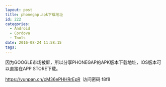 ```yaml
---
layout: post
title: phonegap.apk下载地址
id: 222
categories:
  - Android
  - Cordova
  - Tools
date: 2016-08-24 11:58:15
tags:
---
```


因为GOOGLE市场被屏，所以分享PHONEGAP的APK版本下载地址，IOS版本可以直接在APP STORE下载。

https://yunpan.cn/cM36ePHHRrEpR  访问密码 f8f8